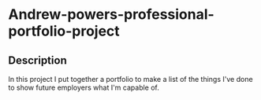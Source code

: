 # Andrew-powers-professional-portfolio-project

## Description
In this project I put together a portfolio to make a list of the things I've done to show 
future employers what I'm capable of. 